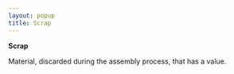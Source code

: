 ```yaml
---
layout: popup
title: Scrap
---
```



**Scrap**


Material, discarded during the assembly process, that has a value.
